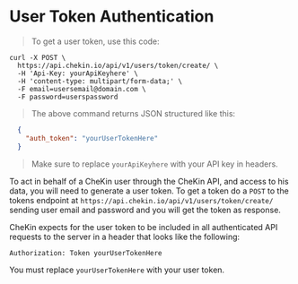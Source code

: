 # User Token Authentication

> To get a user token, use this code:


```shell
curl -X POST \
  https://api.chekin.io/api/v1/users/token/create/ \
  -H 'Api-Key: yourApiKeyhere' \
  -H 'content-type: multipart/form-data;' \
  -F email=usersemail@domain.com \
  -F password=userspassword
```

> The above command returns JSON structured like this:

```json
  {
    "auth_token": "yourUserTokenHere"
  }
```

> Make sure to replace `yourApiKeyhere` with your API key in headers.

To act in behalf of a CheKin user through the CheKin API, and access to his data, you will need to generate a user token. 
To get a token do a `POST` to the tokens endpoint at `https://api.chekin.io/api/v1/users/token/create/` sending user email and password and you will get the token as response. 

CheKin expects for the user token to be included in all authenticated API requests to the server in a header that looks like the following:

`Authorization: Token yourUserTokenHere`

<aside class="notice">
You must replace <code>yourUserTokenHere</code> with your user token.
</aside>
